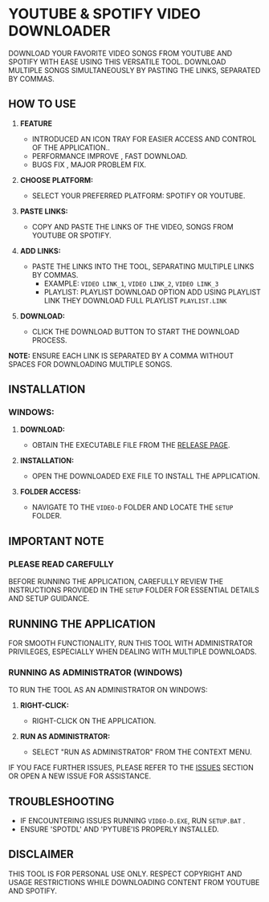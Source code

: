 # YOUTUBE & SPOTIFY VIDEO DOWNLOADER

DOWNLOAD YOUR FAVORITE VIDEO SONGS FROM YOUTUBE AND SPOTIFY WITH EASE USING THIS VERSATILE TOOL. DOWNLOAD MULTIPLE SONGS SIMULTANEOUSLY BY PASTING THE LINKS, SEPARATED BY COMMAS.

## HOW TO USE

1. **FEATURE**
   - INTRODUCED AN ICON TRAY FOR EASIER ACCESS AND CONTROL OF THE APPLICATION..
   - PERFORMANCE IMPROVE , FAST DOWNLOAD.
   - BUGS FIX , MAJOR PROBLEM FIX.
     
2. **CHOOSE PLATFORM:**
   - SELECT YOUR PREFERRED PLATFORM: SPOTIFY OR YOUTUBE.

3. **PASTE LINKS:**
   - COPY AND PASTE THE LINKS OF THE VIDEO, SONGS FROM YOUTUBE OR SPOTIFY.
     
4. **ADD LINKS:**
   - PASTE THE LINKS INTO THE TOOL, SEPARATING MULTIPLE LINKS BY COMMAS.
     - EXAMPLE: `VIDEO LINK_1`, `VIDEO LINK_2`, `VIDEO LINK_3`
     - PLAYLIST: PLAYLIST DOWNLOAD OPTION ADD USING PLAYLIST LINK THEY DOWNLOAD FULL PLAYLIST `PLAYLIST.LINK`

5. **DOWNLOAD:**
   - CLICK THE DOWNLOAD BUTTON TO START THE DOWNLOAD PROCESS.

**NOTE:** ENSURE EACH LINK IS SEPARATED BY A COMMA WITHOUT SPACES FOR DOWNLOADING MULTIPLE SONGS.

## INSTALLATION

### WINDOWS:

1. **DOWNLOAD:**
   - OBTAIN THE EXECUTABLE FILE FROM THE [RELEASE PAGE](HTTPS://GITHUB.COM/ROHIT-SINGH-1/SPOTTUBEDOWNLOAD/RELEASES).

2. **INSTALLATION:**
   - OPEN THE DOWNLOADED EXE FILE TO INSTALL THE APPLICATION.

3. **FOLDER ACCESS:**
   - NAVIGATE TO THE `VIDEO-D` FOLDER AND LOCATE THE `SETUP` FOLDER.

## IMPORTANT NOTE

### PLEASE READ CAREFULLY

BEFORE RUNNING THE APPLICATION, CAREFULLY REVIEW THE INSTRUCTIONS PROVIDED IN THE `SETUP` FOLDER FOR ESSENTIAL DETAILS AND SETUP GUIDANCE.

## RUNNING THE APPLICATION

FOR SMOOTH FUNCTIONALITY, RUN THIS TOOL WITH ADMINISTRATOR PRIVILEGES, ESPECIALLY WHEN DEALING WITH MULTIPLE DOWNLOADS.

### RUNNING AS ADMINISTRATOR (WINDOWS)

TO RUN THE TOOL AS AN ADMINISTRATOR ON WINDOWS:

1. **RIGHT-CLICK:**
   - RIGHT-CLICK ON THE APPLICATION.

2. **RUN AS ADMINISTRATOR:**
   - SELECT "RUN AS ADMINISTRATOR" FROM THE CONTEXT MENU.

IF YOU FACE FURTHER ISSUES, PLEASE REFER TO THE [ISSUES](HTTPS://GITHUB.COM/ROHIT-SINGH-1/SPOTTUBEDOWNLOAD/ISSUES) SECTION OR OPEN A NEW ISSUE FOR ASSISTANCE.

## TROUBLESHOOTING

- IF ENCOUNTERING ISSUES RUNNING `VIDEO-D.EXE`, RUN `SETUP.BAT` .
- ENSURE 'SPOTDL' AND 'PYTUBE'IS PROPERLY INSTALLED.   

## DISCLAIMER

THIS TOOL IS FOR PERSONAL USE ONLY. RESPECT COPYRIGHT AND USAGE RESTRICTIONS WHILE DOWNLOADING CONTENT FROM YOUTUBE AND SPOTIFY.



